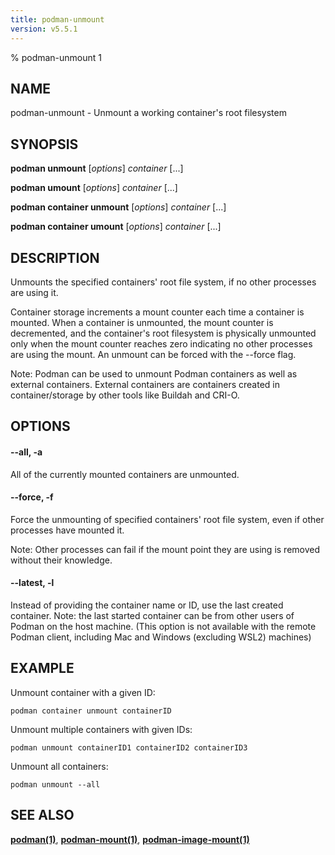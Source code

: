 ```yaml
---
title: podman-unmount
version: v5.5.1
---
```


% podman-unmount 1

## NAME
podman\-unmount - Unmount a working container's root filesystem

## SYNOPSIS
**podman unmount** [*options*] *container* [...]

**podman umount** [*options*] *container* [...]

**podman container unmount** [*options*] *container* [...]

**podman container umount** [*options*] *container* [...]

## DESCRIPTION
Unmounts the specified containers' root file system, if no other processes
are using it.

Container storage increments a mount counter each time a container is mounted.
When a container is unmounted, the mount counter is decremented, and the
container's root filesystem is physically unmounted only when the mount
counter reaches zero indicating no other processes are using the mount.
An unmount can be forced with the --force flag.

Note: Podman can be used to unmount Podman containers as well as external containers.
External containers are containers created in container/storage by other tools like
Buildah and CRI-O.

## OPTIONS
#### **--all**, **-a**

All of the currently mounted containers are unmounted.

#### **--force**, **-f**

Force the unmounting of specified containers' root file system, even if other
processes have mounted it.

Note: Other processes can fail if the mount point they are using is removed without their knowledge.


[//]: # (BEGIN included file options/latest.md)
#### **--latest**, **-l**

Instead of providing the container name or ID, use the last created container.
Note: the last started container can be from other users of Podman on the host machine.
(This option is not available with the remote Podman client, including Mac and Windows
(excluding WSL2) machines)

[//]: # (END   included file options/latest.md)

## EXAMPLE

Unmount container with a given ID:
```
podman container unmount containerID
```

Unmount multiple containers with given IDs:
```
podman unmount containerID1 containerID2 containerID3
```

Unmount all containers:
```
podman unmount --all
```

## SEE ALSO
**[podman(1)](podman.1.md)**, **[podman-mount(1)](podman-mount.1.md)**, **[podman-image-mount(1)](podman-image-mount.1.md)**

